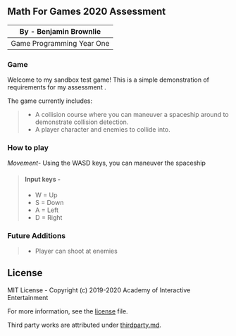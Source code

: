 
## Math For Games 2020 Assessment
By - Benjamin Brownlie |
--|
Game Programming Year One |

### Game

Welcome to my sandbox test game! This is a simple demonstration of requirements for my assessment
.

The game currently includes:
> - A collision course where you can maneuver a spaceship around to demonstrate collision detection.
> - A player character and enemies to collide into.
### How to play

*Movement*- Using the WASD keys, you can maneuver the spaceship
> #### Input keys -
> - W = Up
> - S = Down
> - A = Left
> - D = Right


### Future Additions

> - Player can shoot at enemies


## License

MIT License - Copyright (c) 2019-2020 Academy of Interactive Entertainment

For more information, see the [license][lic] file.

Third party works are attributed under [thirdparty.md][3p].

[lic]:LICENSE.md
[3p]:THIRDPARTY.md
[raylib]:https://github.com/raysan5/raylib
